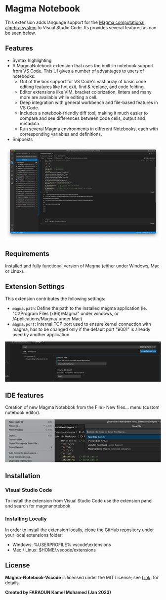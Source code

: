 # Magma Notebook 

This extension adds language support for the [ Magma computational algebra system](http://magma.maths.usyd.edu.au/magma/) to Visual Studio Code. Its provides several features as can be seen below.

## Features

+ Syntax highlighting
+ A MagmaNotebook extension that uses the built-in notebook support from VS Code. This UI gives a number of advantages to users of notebooks:
  + Out of the box support for VS Code's vast array of basic code editing features like hot exit, find & replace, and code folding.
  + Editor extensions like VIM, bracket colorization, linters and many more are available while editing a cell.
  + Deep integration with general workbench and file-based features in VS Code.
  + Includes a notebook-friendly diff tool, making it much easier to compare and see differences between code cells, output and metadata.
  + Run several Magma environments in different Notebooks, each with corresponding variables and definitions.
+ Snippests

![alt text](https://github.com/kamel78/Magma-Notebook-Vscode/blob/main/images/screenshot1.png)

## Requirements

Installed and fully functional version of Magma (either under Windows, Mac or Linux).

## Extension Settings

This extension contributes the following settings:

* `magma.path`: Define the path to the installed magma application (ie. "C:\Program Files (x86)\Magma\" under windows, or /Applications/Magma/ under Mac)
* `magma.port`: Internal TCP port used to ensure kernel connection with magma, has to be changed only if the default port "9001" is already used by another application.

![alt text](https://github.com/kamel78/Magma-Notebook-Vscode/blob/main/images/screenshot2.png)

## IDE features

Creation of new Magma Notebbok from the File> New files... menu (custom notebook editor).

![alt text](https://github.com/kamel78/Magma-Notebook-Vscode/blob/main/images/screenshot3.png)


## Installation

### Visual Studio Code
To install the extension from Visual Studio Code use the extension panel and search for magmanotebook.

### Installing Locally
In order to install the extension locally, clone the GitHub repository under your local extensions folder:

+ Windows: %USERPROFILE%\.vscode\extensions
+ Mac / Linux: $HOME/.vscode/extensions

## License

**Magma-Notebook-Vscode** is licensed under the MIT License; see [Link](https://github.com/kamel78/Magma-Notebook-Vscode/blob/main/LICENSE "LICENSE").  for details.








**Created by FARAOUN Kamel Mohamed (Jan 2023)**
